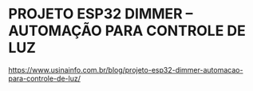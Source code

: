 # PROJETO ESP32 DIMMER – AUTOMAÇÃO PARA CONTROLE DE LUZ
https://www.usinainfo.com.br/blog/projeto-esp32-dimmer-automacao-para-controle-de-luz/
